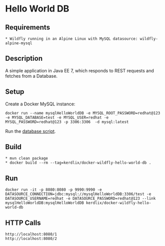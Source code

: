 # Hello World DB

## Requirements
```
* Wildfly running in an Alpine Linux with MySQL datasource: wildfly-alpine-mysql
```

## Description
A simple application in Java EE 7, which responds to REST requests and fetches from a Database.


## Setup
Create a Docker MySQL instance:
```
docker run --name mysqlHelloWorldDB -e MYSQL_ROOT_PASSWORD=redhat@123 -e MYSQL_DATABASE=test -e MYSQL_USER=redhat -e MYSQL_PASSWORD=redhat@123 -p 3306:3306  -d mysql:latest
```
Run the [database script](./database/init.sql).


## Build
```
* mvn clean package
* docker build --rm --tag=kerdlix/docker-wildfly-hello-world-db .
```

## Run
```
docker run -it -p 8080:8080 -p 9990:9990 -e DATASOURCE_CONNECTION=jdbc:mysql://mysqlHelloWorldDB:3306/test -e DATASOURCE_USERNAME=redhat -e DATASOURCE_PASSWORD=redhat@123 --link mysqlHelloWorldDB:mysqlHelloWorldDB kerdlix/docker-wildfly-hello-world-db
```

## HTTP Calls
```
http://localhost:8080/1
http://localhost:8080/2
```
